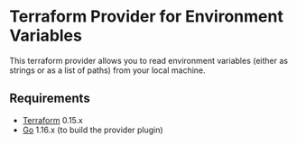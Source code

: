 # Terraform Provider for Environment Variables

This terraform provider allows you to read environment variables (either as
strings or as a list of paths) from your local machine.

## Requirements

-	[Terraform](https://www.terraform.io/downloads.html) 0.15.x
-	[Go](https://golang.org/doc/install) 1.16.x (to build the provider plugin)

